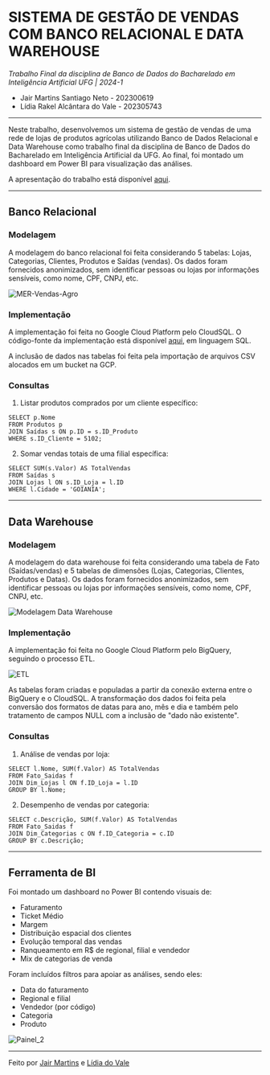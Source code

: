 # SISTEMA DE GESTÃO DE VENDAS COM BANCO RELACIONAL E DATA WAREHOUSE

*Trabalho Final da disciplina de Banco de Dados do Bacharelado em Inteligência Artificial UFG | 2024-1*

- Jair Martins Santiago Neto - 202300619
- Lídia Rakel Alcântara do Vale - 202305743

---

Neste trabalho, desenvolvemos um sistema de gestão de vendas de uma rede de lojas de produtos agrícolas utilizando Banco de Dados Relacional e Data Warehouse como trabalho final da disciplina de Banco de Dados do Bacharelado em Inteligência Artificial da UFG. Ao final, foi montado um dashboard em Power BI para visualização das análises.

A apresentação do trabalho está disponível [aqui](https://www.canva.com/design/DAGL_MguhGY/uhfWLNdHDMT2h4XJlYFh2Q/edit?utm_content=DAGL_MguhGY&utm_campaign=designshare&utm_medium=link2&utm_source=sharebutton).

---

## Banco Relacional

### Modelagem

A modelagem do banco relacional foi feita considerando 5 tabelas: Lojas, Categorias, Clientes, Produtos e Saídas (vendas). Os dados foram fornecidos anonimizados, sem identificar pessoas ou lojas por informações sensíveis, como nome, CPF, CNPJ, etc.

![MER-Vendas-Agro](https://github.com/user-attachments/assets/9fd3fb51-ad0b-4aec-87b4-3a6d7c8eb5b2)

### Implementação

A implementação foi feita no Google Cloud Platform pelo CloudSQL. O código-fonte da implementação está disponível [aqui](https://github.com/lidiavale/TrabalhoFinalBD/blob/94d944a7e144e119acae6f751ceb6b14c38ca1e5/ImplementacaoBDR.sql), em linguagem SQL.

A inclusão de dados nas tabelas foi feita pela importação de arquivos CSV alocados em um bucket na GCP.

### Consultas

1. Listar produtos comprados por um cliente específico:

```
SELECT p.Nome
FROM Produtos p
JOIN Saídas s ON p.ID = s.ID_Produto
WHERE s.ID_Cliente = 5102;
```

2. Somar vendas totais de uma filial específica:

```
SELECT SUM(s.Valor) AS TotalVendas
FROM Saídas s
JOIN Lojas l ON s.ID_Loja = l.ID
WHERE l.Cidade = 'GOIANIA';
```

---

## Data Warehouse

### Modelagem

A modelagem do data warehouse foi feita considerando uma tabela de Fato (Saídas/vendas) e 5 tabelas de dimensões (Lojas, Categorias, Clientes, Produtos e Datas). Os dados foram fornecidos anonimizados, sem identificar pessoas ou lojas por informações sensíveis, como nome, CPF, CNPJ, etc.

![Modelagem Data Warehouse](https://github.com/user-attachments/assets/2068880b-9098-4329-a1f2-3ff45ebda299)

### Implementação

A implementação foi feita no Google Cloud Platform pelo BigQuery, seguindo o processo ETL.

![ETL](https://github.com/user-attachments/assets/a8d4c9f7-3d6f-4aa3-b03c-84e4135364bd)

As tabelas foram criadas e populadas a partir da conexão externa entre o BigQuery e o CloudSQL. A transformação dos dados foi feita pela conversão dos formatos de datas para ano, mês e dia e também pelo tratamento de campos NULL com a inclusão de "dado não existente".

### Consultas

1. Análise de vendas por loja:

```
SELECT l.Nome, SUM(f.Valor) AS TotalVendas
FROM Fato_Saidas f
JOIN Dim_Lojas l ON f.ID_Loja = l.ID
GROUP BY l.Nome;
```

2. Desempenho de vendas por categoria:

```
SELECT c.Descrição, SUM(f.Valor) AS TotalVendas
FROM Fato_Saidas f
JOIN Dim_Categorias c ON f.ID_Categoria = c.ID
GROUP BY c.Descrição;
```

---

## Ferramenta de BI

Foi montado um dashboard no Power BI contendo visuais de:
- Faturamento
- Ticket Médio
- Margem
- Distribuição espacial dos clientes
- Evolução temporal das vendas
- Ranqueamento em R$ de regional, filial e vendedor
- Mix de categorias de venda

Foram incluídos filtros para apoiar as análises, sendo eles:
- Data do faturamento
- Regional e filial
- Vendedor (por código)
- Categoria
- Produto

![Painel_2](https://github.com/user-attachments/assets/72ad7949-cec7-4451-8be1-aedb478df57e)


---

Feito por [Jair Martins](jairneto@discente.ufg.br) e [Lídia do Vale](lidia.vale@discente.ufg.br)
